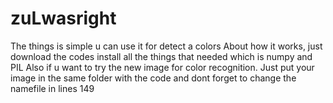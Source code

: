 # zuLwasright
The things is simple u can use it for detect a colors
About how it works, just download the codes install all the things that needed which is numpy and PIL
Also if u want to try the new image for color recognition. Just put your image in the same folder with the code and dont forget to change the namefile in lines 149


